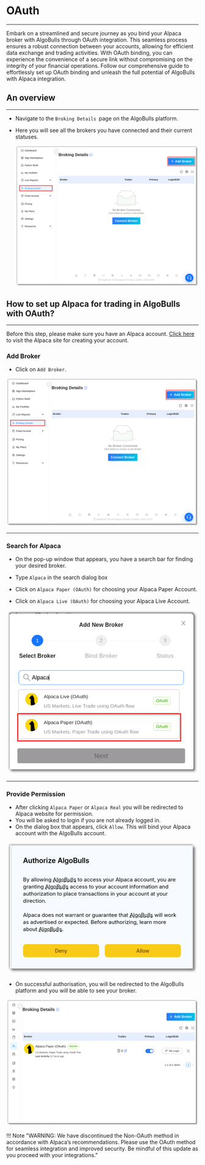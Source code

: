 # OAuth

---

Embark on a streamlined and secure journey as you bind your Alpaca broker with AlgoBulls through OAuth integration. This seamless process ensures a robust connection between your accounts, allowing for efficient data exchange and trading activities. With OAuth binding, you can experience the convenience of a secure link without compromising on the integrity of your financial operations. Follow our comprehensive guide to effortlessly set up OAuth binding and unleash the full potential of AlgoBulls with Alpaca integration.

## An overview

---

- Navigate to the `Broking Details `page on the AlgoBulls platform.
- Here you will see all the brokers you have connected and their current statuses.

  [![pythonbuild](../python_build/imgs_v2/pyBuild_broking_details.png "Click to Enlarge or Ctrl+Click to open in a new Tab")](../python_build/imgs_v2/pyBuild_broking_details.png)

## How to set up Alpaca for trading in AlgoBulls with OAuth?
---
Before this step, please make sure you have an Alpaca account. [Click here](https://alpaca.markets/) to visit the Alpaca site for creating your account.


### Add Broker

- Click on `Add Broker`.

[![main page](../python_build/imgs_v2/pyBuild_broking_details.png "Click to Enlarge or Ctrl+Click to open in a new Tab")](../python_build/imgs_v2/pyBuild_broking_details.png)

---

### Search for Alpaca

- On the pop-up window that appears, you have a search bar for finding your desired broker.

- Type `Alpaca` in the search dialog box
- Click on `Alpaca Paper (OAuth)` for choosing your Alpaca Paper Account.
- Click on `Alpaca Live (OAuth)` for choosing your Alpaca Live Account.

[![img.png](../python_build/imgs_v2/Python_Build_Broking_details_paper_mode_1.png "Click to Enlarge or Ctrl+Click to open in a new Tab")](../python_build/imgs_v2/Python_Build_Broking_details_paper_mode_1.png)

---

### Provide Permission

- After clicking `Alpaca Paper` or `Alpaca Real` you will be redirected to Alpaca website for permission.
- You will be asked to login if you are not already logged in.
- On the dialog box that appears, click `Allow`. This will bind your Alpaca account with the AlgoBulls account.


[![img.png](../python_build/imgs_v2/python_build_authorize.png "Click to Enlarge or Ctrl+Click to open in a new Tab")](../python_build/imgs_v2/python_build_authorize.png)

- On successful authorisation, you will be redirected to the AlgoBulls platform and you will be able to see your broker.

[![img.png](../python_build/imgs_v2/python_build_Oauth_successful.png "Click to Enlarge or Ctrl+Click to open in a new Tab")](../python_build/imgs_v2/python_build_Oauth_successful.png)


!!! Note "WARNING: We have discontinued the Non-OAuth method in accordance with Alpaca’s recommendations. Please use the OAuth method for seamless integration and improved security. Be mindful of this update as you proceed with your integrations."



